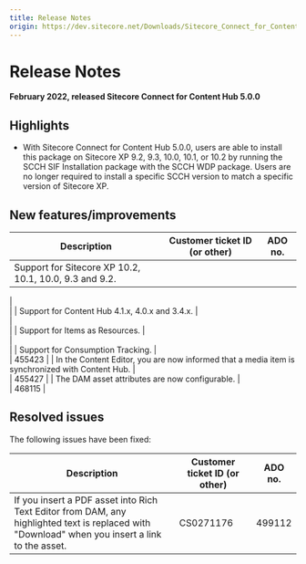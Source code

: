 ```yaml
---
title: Release Notes
origin: https://dev.sitecore.net/Downloads/Sitecore_Connect_for_Content_Hub/5x/Sitecore_Connect_for_Content_Hub_500/Release_Notes
---
```


# Release Notes

**February 2022, released Sitecore Connect for Content Hub 5.0.0**

## Highlights

-   With Sitecore Connect for Content Hub 5.0.0, users are able to install this package on Sitecore XP 9.2, 9.3, 10.0, 10.1, or 10.2 by running the SCCH SIF Installation package with the SCCH WDP package. Users are no longer required to install a specific SCCH version to match a specific version of Sitecore XP.

## New features/improvements

 | Description | Customer ticket ID (or other) | ADO no. |
 | --- | --- | --- |
 | ​​Support for Sitecore XP 10.2, 10.1, 10.0, 9.3 and 9.2. |   
 |   
 |
 | Support for Content Hub 4.1.x, 4.0.x and 3.4.x. |   
 |   
 |
 | Support for Items as Resources. |   
 |   
 |
 | Support for Consumption Tracking. |   
 | 455423 |
 | In the Content Editor, you are now informed that a media item is synchronized with Content Hub. |   
 | 455427 |
 | The DAM asset attributes are now configurable. |   
 | 468115 |

## Resolved issues

The following issues have been fixed:

 | Description | Customer ticket ID (or other) | ADO no. |
 | --- | --- | --- |
 | If you insert a PDF asset into Rich Text Editor from DAM, any highlighted text is replaced with "Download" when you insert a link to the asset. | CS0271176 | 499112 |